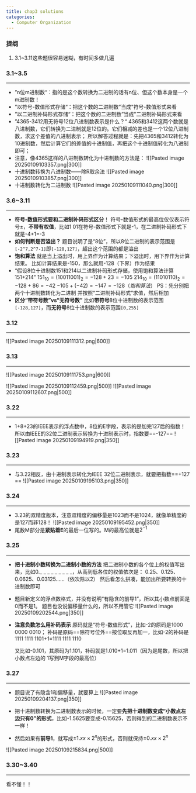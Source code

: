 ```yaml
---
title: chap3 solutions
categories:
  - Computer Organization
---
```

### 提纲
1.  3.1~3.11这些题很容易迷糊，有时间多做几遍

### 3.1~3.5
---
- ”n位m进制数“：指的是这个数转换为二进制的话有n位、但这个数本身是一个m进制数！
- ”以符号-数值形式存储“：把这个数的二进制数”当成"符号-数值形式来看
-  ”以二进制补码形式存储“：把这个数的二进制数”当成"二进制补码形式来看
- ”4365-3412用无符号12位八进制数表示是什么？“
	4365和3412这两个数就是八进制数，它们转换为二进制就是12位的。它们相减的差也是一个12位八进制数，求这个差值的八进制表示；
	所以解答过程就是：先把4365和3412转化为10进制数，然后计算它们的差值的十进制值，再把这个十进制值转化为八进制即可；
- 注意，像4365这样的八进制数转化为十进制数的方法是：
  ![[Pasted image 20250109103357.png|300]]
- 十进制数转换为八进制数——除R取余法
  ![[Pasted image 20250109103857.png|300]]
- 十进制数转化为二进制数
	![[Pasted image 20250109111040.png|300]]

### 3.6~3.11
---
- **符号-数值形式要和二进制补码形式区分**！
	符号-数值形式的最高位仅仅表示符号±，**不带有权值**，比如1 01在符号-数值形式下就是-1，在二进制补码形式下就是-4+1=-3
- **如何判断是否溢出？**
	题目说明了是“8位”，所以8位二进制的表示范围是`[-2^7,2^7-1]`即`[-128,127]`，超出这个范围的都是溢出
- **饱和算法**
	就是当上溢出时，用上界作为计算结果；下溢出时，用下界作为计算结果。
	比如计算结果是-150，那么就用-128（下界）作为结果
- “假设8位十进制数151和214以二进制补码形式存储，使用饱和算法计算151+214”
	$151_{10}=(1001 1001)_2=-128+23=-105$
	$214_{10}=(11010110)_2=-128+86=-42$
	$-105+(-42)=-147=-128（饱和算法）$
	PS：先分别把两个十进制数转化为二进制 并按照“二进制补码形式”求值，然后相加
- **区分“带符号数”vs“无符号数”**
	比如**带符号**8位十进制数的表示范围`[-128,127]`，而**无符号**8位十进制数的表示范围`[0,255]`

### 3.12
---
![[Pasted image 20250109111312.png|600]]

### 3.13
---
![[Pasted image 20250109111753.png|600]]

![[Pasted image 20250109112459.png|500]]
![[Pasted image 20250109112607.png|500]]


### 3.22
---
- 1+8+23的IEEE表示的浮点数中，8位的E字段，表示的是加完127后的指数！所以由IEEE的32位二进制表示转换为十进制表示时，指数要==-127==
	 ![[Pasted image 20250109194919.png|350]]

### 3.23
---
- 与3.22相反，由十进制表示转化为IEEE 32位二进制表示，就要把指数==+127 ==
	![[Pasted image 20250109195103.png|350]]

### 3.24
---
- 3.23的双精度版本，注意双精度的偏移量是1023而不是1024，就像单精度的是127而非128！
	![[Pasted image 20250109195452.png|350]]
- 尾数M部分是**紧贴着E**的最后一位写的。M的最高位就是$2^{-1}$

### 3.25
---
- **把十进制小数转换为二进制小数的方法**
	把二进制小数的各个位上的权值写出来，比如0._ _ _ _ _ _ _ _ \_，从高到低各位的权值依次是：
		0.25、0.125、0.0625、0.03125......（依次除以2）
	然后看怎么拼凑，能加出所要转换的十进制数即可

- 题目新定义的浮点数格式，并没有说明“有隐含的前导1”，所以其小数点前面是0而不是1。
  题目也没说偏移量什么的，所以不用管它
	![[Pasted image 20250109202544.png|350]]

- **注意负数怎么用补码表示**
	原码就是“符号-数值形式”，比如-2的原码是1000 0000 0010；
	补码是原码==除符号位外==按位取反再加一，比如-2的补码是1111 1111 1101+1=1111 1111 1110
	
	又比如-0.101，其原码为1.101，补码就是1.010+1=1.011（因为是尾数，所以把小数点左边的 1写到M字段的最高位）

### 3.27
---
- 题目说了有隐含1和偏移量，就要算上
	![[Pasted image 20250109204137.png|350]]

- 把十进制数转换为二进制数表示的时候，一定要**先把十进制数变成“小数点左边只有0”的形式**，比如-1.5625要变成-0.15625，否则得到的二进制数表示不一样！
- 然后如果有**前导1**，就写成$±1.xx×2^n$的形式，否则就保持$±0.xx×2^n$

![[Pasted image 20250109215834.png|500]]

### 3.30~3.40
---
看不懂！！
